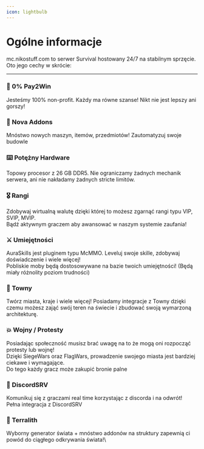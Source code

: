 ```yaml
---
icon: lightbulb
---
```


# Ogólne informacje

mc.nikostuff.com to serwer Survival hostowany 24/7 na stabilnym sprzęcie. Oto jego cechy  w skrócie:

***

### 🚫 0% Pay2Win

Jesteśmy 100% non-profit. Każdy ma równe szanse! Nikt nie jest lepszy ani gorszy!



### 🔧 Nova Addons

Mnóstwo nowych maszyn, itemów, przedmiotów! Zautomatyzuj swoje budowle



### ⌨️ Potężny Hardware

Topowy procesor z 26 GB DDR5. Nie ograniczamy żadnych mechanik serwera, ani nie nakładamy żadnych stricte limitów.&#x20;



### 🎖️ Rangi

Zdobywaj wirtualną walutę dzięki której to możesz zgarnąć rangi typu VIP, SVIP, MVIP.\
Bądź aktywnym graczem aby awansować w naszym systemie zaufania!



### ⚔️ Umiejętności

AuraSkills jest pluginem typu McMMO. Leveluj swoje skille, zdobywaj doświadczenie i wiele więcej!\
Pobliskie moby będą dostosowywane na bazie twoich umiejętności! (Będą miały różnolity poziom trudności)



### 🏢 Towny

Twórz miasta, kraje i wiele więcej! Posiadamy integracje z Towny dzięki czemu możesz zająć swój teren na świecie i zbudować swoją wymarzoną architekturę.&#x20;



### 💥 Wojny / Protesty

Posiadając społeczność musisz brać uwagę na to że mogą oni rozpocząć protesty lub wojnę!\
Dzięki SiegeWars oraz FlagWars, prowadzenie swojego miasta jest bardziej ciekawe i wymagające.\
Do tego każdy gracz może zakupić bronie palne



### 🔫 DiscordSRV

Komunikuj się z graczami real time korzystając z discorda i na odwrót! \
Pełna integracja z DiscordSRV&#x20;



### 🌲 Terralith

Wyborny generator świata + mnóstwo addonów na struktury zapewnią ci powód do ciągłego odkrywania świata!\
